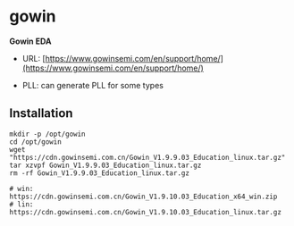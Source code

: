 # gowin
**Gowin EDA**

* URL: [https://www.gowinsemi.com/en/support/home/](https://www.gowinsemi.com/en/support/home/)

* PLL: can generate PLL for some types

## Installation
```### on Intel/AMD systems
mkdir -p /opt/gowin
cd /opt/gowin
wget "https://cdn.gowinsemi.com.cn/Gowin_V1.9.9.03_Education_linux.tar.gz"
tar xzvpf Gowin_V1.9.9.03_Education_linux.tar.gz
rm -rf Gowin_V1.9.9.03_Education_linux.tar.gz
```

```
# win: https://cdn.gowinsemi.com.cn/Gowin_V1.9.10.03_Education_x64_win.zip
# lin: https://cdn.gowinsemi.com.cn/Gowin_V1.9.10.03_Education_linux.tar.gz

```



